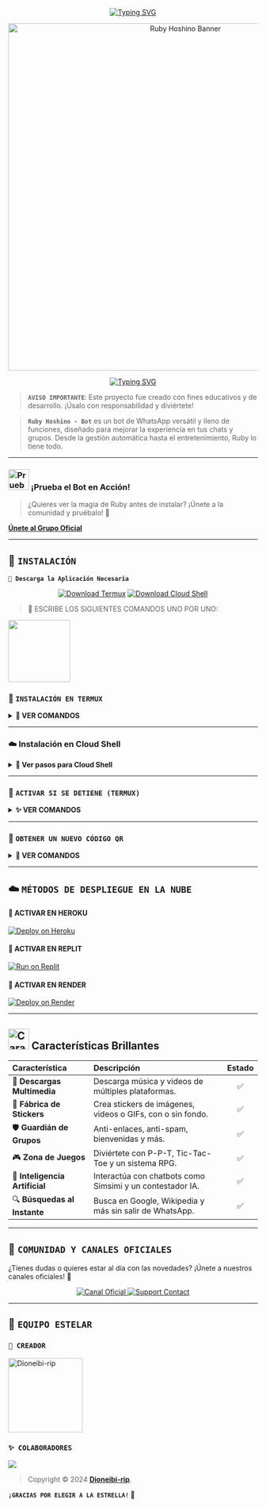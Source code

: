 <!-- Bloque 1 - Animación (HTML para que no se muestre crudo) -->
<p align="center">
  <a href="https://git.io/typing-svg" target="_blank" rel="noopener">
    <img
      src="https://readme-typing-svg.demolab.com?font=Fira+Code&weight=700&size=25&pause=1000&color=F75389&center=true&vCenter=true&width=700&lines=✨+Bienvenido+al+Repositorio+Oficial+✨;Un+bot+multifuncional+para+WhatsApp;Creado+con+Node.js+y+pasión;¡Gracias+por+estar+aquí!+💖"
      alt="Typing SVG"
    />
  </a>
</p>

<!-- Banner -->
<div align="center">
  <img src="https://files.catbox.moe/fvdkhb.jpeg" alt="Ruby Hoshino Banner" width="700"/>
</div>

<!-- Bloque 2 - Animación inferior (igual que el primero) -->
<p align="center">
  <a href="https://git.io/typing-svg" target="_blank" rel="noopener">
    <img
      src="https://readme-typing-svg.demolab.com?font=Fira+Code&weight=700&size=25&pause=1000&color=F75389&center=true&vCenter=true&width=700&lines=✨+Bienvenido+al+Repositorio+Oficial+✨;🌸+Ruby+Hoshino+-+Bot+🌸;¡La+estrella+de+tu+WhatsApp!;Creado+con+Node.js+y+pasión;💖+¡Gracias+por+estar+aquí!+💖"
      alt="Typing SVG"
    />
  </a>
</p>


> **`AVISO IMPORTANTE`**: Este proyecto fue creado con fines educativos y de desarrollo. ¡Úsalo con responsabilidad y diviértete!

> **`Ruby Hoshino - Bot`** es un bot de WhatsApp versátil y lleno de funciones, diseñado para mejorar la experiencia en tus chats y grupos. Desde la gestión automática hasta el entretenimiento, Ruby lo tiene todo.

-----

### <img src="https://i.pinimg.com/originals/19/80/6e/19806e91932e6054965fc83b85241270.gif" alt="Prueba La Bot Aqui" width="42" height="42"> ¡Prueba el Bot en Acción!

> ¿Quieres ver la magia de Ruby antes de instalar? ¡Únete a la comunidad y pruébalo! 💖

[**Únete al Grupo Oficial**](https://chat.whatsapp.com/K2CPrOTksiA36SW6k41yuR)

-----

## 🩵 **`INSTALACIÓN`**

**`🍧 Descarga la Aplicación Necesaria`**

<p align="center">
  <a href="https://www.mediafire.com/file/llugt4zgj7g3n3u/com.termux_1020.apk/file"><img src="https://img.shields.io/badge/Descargar-Termux-26C6DA?style=for-the-badge&logo=android" alt="Download Termux"></a>
  <a href="https://www.mediafire.com/file/bp2l6cci2p30hjv/Cloud+Shell_1.apk/file"><img src="https://img.shields.io/badge/Descargar-Cloud%20Shell-FF7043?style=for-the-badge&logo=google-cloud" alt="Download Cloud Shell"></a>
</p>

> 🚩 ESCRIBE LOS SIGUIENTES COMANDOS UNO POR UNO:

<a
href="https://www.mediafire.com/file/llugt4zgj7g3n3u/com.termux_1020.apk/file"><img src="https://qu.ax/finc.jpg" height="125px"></a> 

### 📱 **`INSTALACIÓN EN TERMUX`**

<details>
<summary><b>🔰 VER COMANDOS</b></summary>

```bash
termux-setup-storage
````

```bash
pkg update && pkg upgrade && pkg install -y git nodejs ffmpeg imagemagick yarn
```

```bash
git clone https://github.com/Dioneibi-rip/Ruby-Hoshino-Bot && cd Ruby-Hoshino-Bot
```

```bash
yarn install
```

```bash
npm start
```

> Cuando el sistema te pregunte: `(Y/I/N/O/D/Z) [default=N]`, escribe **"y"** y presiona **ENTER**.

</details>

---

### ☁️ Instalación en **Cloud Shell**

<details>
  <summary><b>🚀 Ver pasos para Cloud Shell</b></summary>

```bash
git clone https://github.com/Dioneibi-rip/Ruby-Hoshino-Bot && cd Ruby-Hoshino-Bot
```

```bash
yarn install && npm install
```

```bash
npm start
```

> ✔️ Asegúrate de que tu Cloud Shell tenga Node.js instalado.
</details>

---

### 💖 **`ACTIVAR SI SE DETIENE (TERMUX)`**

<details>
<summary><b>✨ VER COMANDOS</b></summary>

```bash
cd ~/Ruby-Hoshino-Bot
```

```bash
npm start
```

</details>

---

### 🔑 **`OBTENER UN NUEVO CÓDIGO QR`**

<details>
<summary><b>🔄 VER COMANDOS</b></summary>

```bash
cd Ruby-Hoshino-Bot
```

```bash
rm -rf RubySession
```

```bash
npm start
```

</details>

---

## ☁️ **`MÉTODOS DE DESPLIEGUE EN LA NUBE`**

#### 💜 **ACTIVAR EN HEROKU**

[![Deploy on Heroku](https://img.shields.io/badge/DEPLOY%20EN%20HEROKU-6762A6?style=for-the-badge\&logo=heroku\&logoColor=white)](https://heroku.com/deploy?template=https://github.com/Dioneibi-rip/Ruby-Hoshino-Bot)

#### 💙 **ACTIVAR EN REPLIT**

[![Run on Replit](https://img.shields.io/badge/ACTIVAR%20EN%20REPLIT-0D101E?style=for-the-badge\&logo=replit\&logoColor=white)](https://repl.it/github/Dioneibi-rip/Ruby-Hoshino-Bot)

#### 💚 **ACTIVAR EN RENDER**

[![Deploy on Render](https://img.shields.io/badge/ACTIVAR%20EN%20RENDER-0468FF?style=for-the-badge\&logo=render\&logoColor=white)](https://dashboard.render.com/blueprint/new?repo=https%3A%2F%2Fgithub.com%2FDioneibi-rip%2FRuby-Hoshino-Bot)

---

## <img src="https://i.pinimg.com/originals/73/69/6e/73696e022df7cd5cb3d999c6875361dd.gif" alt="Características" width="42" height="42"> Características Brillantes

| Característica                 | Descripción                                                | Estado |
| :----------------------------- | :--------------------------------------------------------- | :----: |
| 🎵 **Descargas Multimedia**    | Descarga música y videos de múltiples plataformas.         |    ✅   |
| 🎨 **Fábrica de Stickers**     | Crea stickers de imágenes, videos o GIFs, con o sin fondo. |    ✅   |
| 🛡️ **Guardián de Grupos**     | Anti-enlaces, anti-spam, bienvenidas y más.                |    ✅   |
| 🎮 **Zona de Juegos**          | Diviértete con P-P-T, Tic-Tac-Toe y un sistema RPG.        |    ✅   |
| 🤖 **Inteligencia Artificial** | Interactúa con chatbots como Simsimi y un contestador IA.  |    ✅   |
| 🔍 **Búsquedas al Instante**   | Busca en Google, Wikipedia y más sin salir de WhatsApp.    |    ✅   |

---

## 💬 **`COMUNIDAD Y CANALES OFICIALES`**

¿Tienes dudas o quieres estar al día con las novedades? ¡Únete a nuestros canales oficiales! 💫

<p align="center">
  <a href="https://whatsapp.com/channel/0029VakLbM76mYPPFL0IFI3P">
    <img src="https://img.shields.io/badge/Canal%20Oficial-25D366?style=for-the-badge&logo=whatsapp&logoColor=white" alt="Canal Oficial">
  </a>
  <a href="https://api.whatsapp.com/send/?phone=18294868853&text=Hola,+vengo+de+GitHub+y+necesito+soporte+con+Ruby+Bot&type=phone_number&app_absent=0">
    <img src="https://img.shields.io/badge/Contacto%20de%20Soporte-FF5722?style=for-the-badge&logo=whatsapp&logoColor=white" alt="Support Contact">
  </a>
</p>

---

## 👑 **`EQUIPO ESTELAR`**

### **`💎 CREADOR`**

<a href="https://github.com/Dioneibi-rip">
  <img src="https://github.com/Dioneibi-rip.png" width="150" height="150" alt="Dioneibi-rip"/>
</a>

### **`✨ COLABORADORES`**

<a href="https://github.com/Dioneibi-rip/Ruby-Hoshino-Bot/graphs/contributors">
  <img src="https://contrib.rocks/image?repo=Dioneibi-rip/Ruby-Hoshino-Bot" />
</a>

<br>

> Copyright © 2024 **[Dioneibi-rip](https://github.com/Dioneibi-rip)**.

**`¡GRACIAS POR ELEGIR A LA ESTRELLA!` 💖**